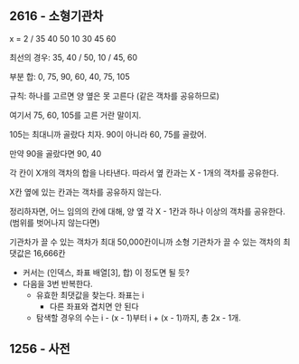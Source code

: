 ## 2616 - 소형기관차

x = 2 / 35 40 50 10 30 45 60

최선의 경우: 35, 40 / 50, 10 / 45, 60

부분 합: 0, 75, 90, 60, 40, 75, 105

규칙: 하나를 고르면 양 옆은 못 고른다 (같은 객차를 공유하므로)

여기서 75, 60, 105를 고른 거란 말이지.

105는 최대니까 골랐다 치자. 90이 아니라 60, 75를 골랐어.

만약 90을 골랐다면 90, 40

각 칸이 X개의 객차의 합을 나타낸다. 따라서 옆 칸과는 X - 1개의 객차를 공유한다.

X칸 옆에 있는 칸과는 객차를 공유하지 않는다.

정리하자면, 어느 임의의 칸에 대해, 양 옆 각 X - 1칸과 하나 이상의 객차를 공유한다. (범위를 벗어나지 않는다면)

기관차가 끌 수 있는 객차가 최대 50,000칸이니까 소형 기관차가 끌 수 있는 객차의 최댓값은 16,666칸

* 커서는 (인덱스, 좌표 배열[3], 합) 이 정도면 될 듯?
* 다음을 3번 반복한다.
	* 유효한 최댓값을 찾는다. 좌표는 i
		* 다른 좌표와 겹치면 안 된다
	* 탐색할 경우의 수는 i - (x - 1)부터 i + (x - 1)까지, 총 2x - 1개.

## 1256	- 사전

